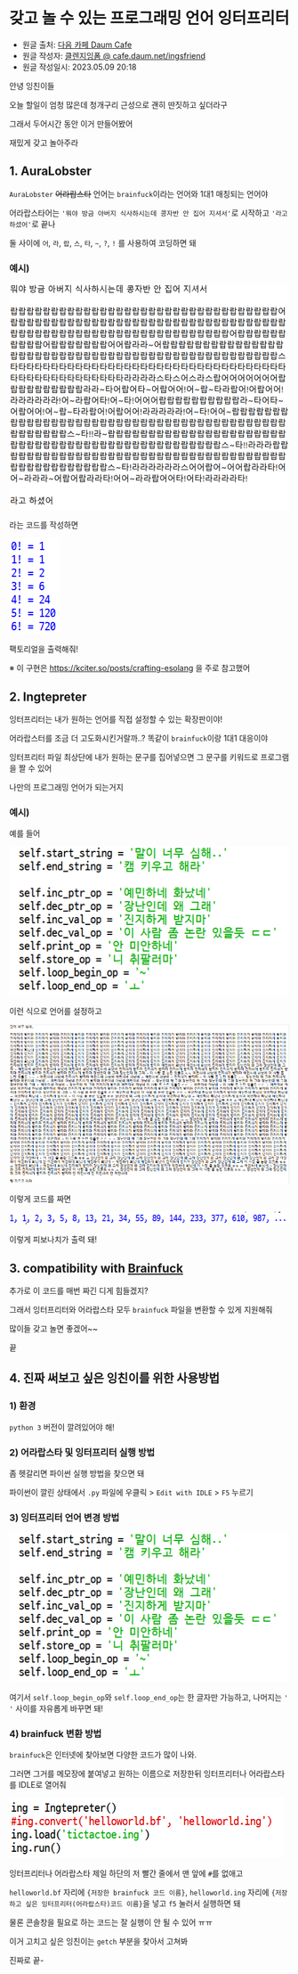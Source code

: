 # 갖고 놀 수 있는 프로그래밍 언어 잉터프리터
- 원글 출처: [다음 카페 Daum Cafe](https://m.cafe.daum.net/ingsfriend/pr5R/4516?svc=cafeapp)
- 원글 작성자: [클렌지잉폼 @ cafe.daum.net/ingsfriend](https://cafe.daum.net/ingsfriend)
- 원글 작성일시: 2023.05.09 20:18



안녕 잉친이들

오늘 할일이 엄청 많은데 청개구리 근성으로 괜히 딴짓하고 싶더라구

그래서 두어시간 동안 이거 만들어봤어

재밌게 갖고 놀아주라

 

## 1. AuraLobster

`AuraLobster` ~~어라랍스타~~ 언어는 `brainfuck`이라는 언어와 1대1 매칭되는 언어야

어라랍스타어는 `'뭐야 방금 아버지 식사하시는데 콩자반 안 집어 지셔서'`로 시작하고 `'라고 하셨어'`로 끝나

둘 사이에 `어`, `라`, `랍`, `스`, `타`, `~`, `?`, `!` 를 사용하여 코딩하면 돼

### 예시)

![auralobster_factorial](./img/auralobster_factorial.png)

라는 코드를 작성하면

![auralobster_factorial_result](./img/auralobster_factorial_result.png)

팩토리얼을 출력해줘!

※ 이 구현은 https://kciter.so/posts/crafting-esolang 을 주로 참고했어



## 2. Ingtepreter

잉터프리터는 내가 원하는 언어를 직접 설정할 수 있는 확장판이야!

어라랍스터를 조금 더 고도화시킨거랄까..? 똑같이 `brainfuck`이랑 1대1 대응이야

잉터프리터 파일 최상단에 내가 원하는 문구를 집어넣으면 그 문구를 키워드로 프로그램을 짤 수 있어

나만의 프로그래밍 언어가 되는거지

### 예시)

예를 들어

![ingtepreter_code](./img/ingtepreter_code.png)

이런 식으로 언어를 설정하고

![ingtepreter_factorial](./img/ingtepreter_factorial.png)

이렇게 코드를 짜면

![ingtepreter_fibbonacci](./img/ingtepreter_fibbonacci.png)

이렇게 피보나치가 출력 돼!



## 3. compatibility with [Brainfuck](https://esolangs.org/wiki/Brainfuck)

추가로 이 코드를 매번 짜긴 디게 힘들겠지?

그래서 잉터프리터와 어라랍스타 모두 `brainfuck` 파일을 변환할 수 있게 지원해줘

많이들 갖고 놀면 좋겠어~~

끝



## 4. 진짜 써보고 싶은 잉친이를 위한 사용방법

### 1) 환경

`python 3` 버전이 깔려있어야 해!

### 2) 어라랍스타 및 잉터프리터 실행 방법

좀 헷갈리면 파이썬 실행 방법을 찾으면 돼

파이썬이 깔린 상태에서 `.py` 파일에 우클릭 > `Edit with IDLE` > `F5` 누르기

### 3) 잉터프리터 언어 변경 방법

![ingtepreter_code](./img/ingtepreter_code.png)

여기서 `self.loop_begin_op`와 `self.loop_end_op`는 한 글자만 가능하고, 나머지는 `' '` 사이를 자유롭게 바꾸면 돼!

### 4) brainfuck 변환 방법

`brainfuck`은 인터넷에 찾아보면 다양한 코드가 많이 나와.

그러면 그거를 메모장에 붙여넣고 원하는 이름으로 저장한뒤 잉터프리터나 어라랍스타를 IDLE로 열어줘

![image](./img/image.png)

잉터프리터나 어라랍스타 제일 하단의 저 빨간 줄에서 맨 앞에 `#`를 없애고

`helloworld.bf` 자리에 `{저장한 brainfuck 코드 이름}`, `helloworld.ing` 자리에 `{저장하고 싶은 잉터프리터(어라랍스타)코드 이름}`을 넣고 `f5` 눌러서 실행하면 돼

물론 콘솔창을 필요로 하는 코드는 잘 실행이 안 될 수 있어 ㅠㅠ

이거 고치고 싶은 잉친이는 `getch` 부분을 찾아서 고쳐봐

진짜로 끝-